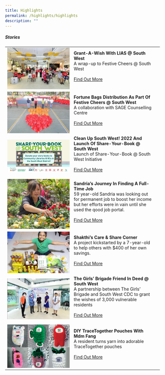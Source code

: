 ```yaml
---
title: Highlights
permalink: /highlights/highlights
description: ""
---
```

##### Stories

| ||  |
| -------- | -------- | -------- |
| ![](/images/Highlights/Grant-A-Wish%20with%20LIAS%20@%20SW%20-%20Pic%201.jpg)    |   **Grant-A-Wish With LIAS @ South West**<br> A wrap-up to Festive Cheers @ South West <br><br> [Find Out More](/highlights/Grant-A-Wish-With-LIAS-SouthWest)<br><br>|      |
| ![](/images/Highlights/Festive%20Cheers%20@%20SW%20-%20Pic%201.jpg)    |   **Fortune Bags Distribution As Part Of Festive Cheers @ South West**<br> A collaboration with SAGE Counselling Centre <br><br> [Find Out More](/highlights/Fortune-Bags-Distribution-As-Part-Of-Festive-Cheers-SouthWest)<br><br>|      |
| ![](/images/Highlights/lastscene_1920x1080px_v1-(002).jpg)|  **Clean Up South West! 2022 And Launch Of Share-Your-Book @ South West**<br>Launch of Share-Your-Book @ South West Initiative<br><br> [Find Out More](/highlights/CleanUp-SouthWest-2022-And-Launch-Of-Share-Your-Book-SouthWest)<br><br>|
|![](/images/Stories/sandria%20(2).jpg)| **Sandria’s Journey In Finding A Full-Time Job**<br>59 year-old Sandria was looking out for permanent job to boost her income but her efforts were in vain until she used the qood job portal.<br><br> [Find Out More](/stories/Sandrias-Journey-In-Finding-A-Full-Time-Job)<br><br>|   |
| ![](/images/Stories/Shakthi-.jpg)    |   **Shakthi’s Care & Share Corner**<br> A project kickstarted by a 7-year-old to help others with $400 of her own savings.<br><br> [Find Out More](/stories/Shakthis-Care-Share-Corner)<br><br>|      |
| ![](/images/Stories/gb.jpg)   |   **The Girls’ Brigade Friend In Deed @ South West**<br> A partnership between The Girls’ Brigade and South West CDC to grant the wishes of 3,000 vulnerable residents <br><br> [Find Out More](/stories/The-Girls-Brigade-Friend-In-Deed-SouthWest)<br><br>|      |
| ![](/images/Stories/tracetogether.png)   |   **DIY TraceTogether Pouches With Mdm Fang**<br> A resident turns yarn into adorable TraceTogether pouches <br><br> [Find Out More](/stories/DIY-TraceTogether-Pouches-WithMdm-Fang)<br><br>|      |